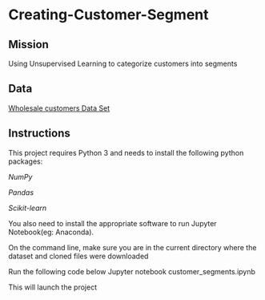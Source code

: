 # Creating-Customer-Segment

## Mission ##
Using Unsupervised Learning to categorize customers into segments

## Data ##
[Wholesale customers Data Set ](https://archive.ics.uci.edu/ml/datasets/Wholesale+customers)

## Instructions ##

This project requires Python 3 and needs to install the following python packages:

*NumPy*

*Pandas*

*Scikit-learn*

You also need to install the appropriate software to run Jupyter Notebook(eg: Anaconda).

On the command line, make sure you are in the current directory where the dataset and cloned files were downloaded 

Run the following code below 
Jupyter notebook customer_segments.ipynb

This will launch the project
